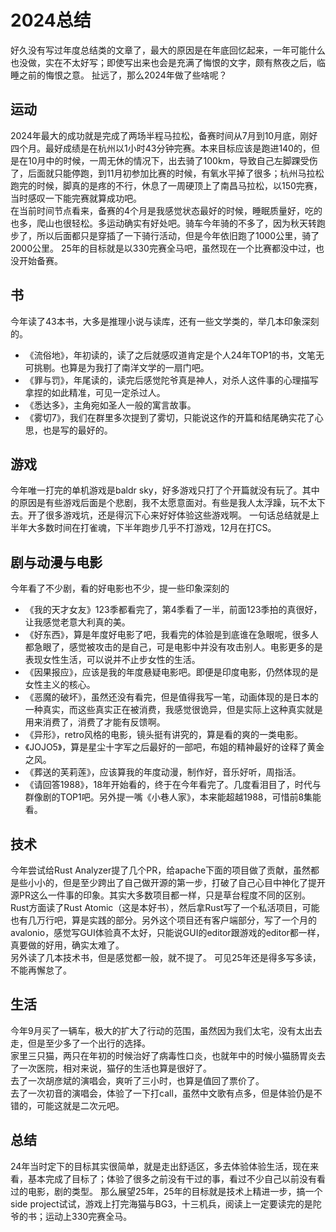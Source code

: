# 2024总结


好久没有写过年度总结类的文章了，最大的原因是在年底回忆起来，一年可能什么也没做，实在不太好写；即使写出来也会是充满了悔恨的文字，颇有熬夜之后，临睡之前的悔恨之意。
扯远了，那么2024年做了些啥呢？
## 运动
2024年最大的成功就是完成了两场半程马拉松，备赛时间从7月到10月底，刚好四个月。最好成绩是在杭州以1小时43分钟完赛。本来目标应该是跑进140的，但是在10月中的时候，一周无休的情况下，出去骑了100km，导致自己左脚踝受伤了，后面就只能停跑，到11月初参加比赛的时候，有氧水平掉了很多；杭州马拉松跑完的时候，脚真的是疼的不行，休息了一周硬顶上了南昌马拉松，以150完赛，当时感叹一下能完赛就算成功吧。  
在当前时间节点看来，备赛的4个月是我感觉状态最好的时候，睡眠质量好，吃的也多，爬山也很轻松。多运动确实有好处吧。骑车今年骑的不多了，因为秋天转跑步了，所以后面都只是穿插了一下骑行活动，但是今年依旧跑了1000公里，骑了2000公里。
25年的目标就是以330完赛全马吧，虽然现在一个比赛都没中过，也没开始备赛。

## 书
今年读了43本书，大多是推理小说与读库，还有一些文学类的，举几本印象深刻的。
* 《流俗地》，年初读的，读了之后就感叹道肯定是个人24年TOP1的书，文笔无可挑剔。也算是为我打了南洋文学的一扇门吧。
* 《罪与罚》，年尾读的，读完后感觉陀爷真是神人，对杀人这件事的心理描写拿捏的如此精准，可见一定杀过人。
* 《悉达多》，主角宛如圣人一般的寓言故事。
* 《雾切7》，我们在群里多次提到了雾切，只能说这作的开篇和结尾确实花了心思，也是写的最好的。

## 游戏
今年唯一打完的单机游戏是baldr sky，好多游戏只打了个开篇就没有玩了。其中的原因是有些游戏后面是个悲剧，我不太愿意面对。有些是我人太浮躁，玩不太下去。开了很多游戏坑，还是得沉下心来好好体验这些游戏啊。
一句话总结就是上半年大多数时间在打雀魂，下半年跑步几乎不打游戏，12月在打CS。

## 剧与动漫与电影
今年看了不少剧，看的好电影也不少，提一些印象深刻的
* 《我的天才女友》123季都看完了，第4季看了一半，前面123季拍的真很好，让我感觉老意大利真的美。
* 《好东西》，算是年度好电影了吧，我看完的体验是到底谁在急眼呢，很多人都急眼了，感觉被攻击的是自己，可是电影中并没有攻击别人。电影更多的是表现女性生活，可以说并不止步女性的生活。
* 《因果报应》，应该是我的年度悬疑电影吧。即便是印度电影，仍然体现的是女性主义的核心。
* 《恶魔的破坏》，虽然还没有看完，但是值得我写一笔，动画体现的是日本的一种真实，而这些真实正在被消费，我感觉很诡异，但是实际上这种真实就是用来消费了，消费了才能有反馈啊。
* 《异形》，retro风格的电影，镜头挺有讲究的，算是看的爽的一类电影。
* 《JOJO5》，算是星尘十字军之后最好的一部吧，布姐的精神最好的诠释了黄金之风。
* 《葬送的芙莉莲》，应该算我的年度动漫，制作好，音乐好听，周指活。
* 《请回答1988》，18年开始看的，终于在今年看完了。几度看泪目了，时代与群像剧的TOP1吧。另外提一嘴《小巷人家》，本来能超越1988，可惜前8集能看。
## 技术
今年尝试给Rust Analyzer提了几个PR，给apache下面的项目做了贡献，虽然都是些小小的，但是至少跨出了自己做开源的第一步，打破了自己心目中神化了提开源PR这么一件事的印象。其实大多数项目都一样，只是草台程度不同的区别。  
Rust方面读了Rust Atomic（这是本好书），然后拿Rust写了一个私活项目，可能也有几万行吧，算是实践的部分。另外这个项目还有客户端部分，写了一个月的avalonio，感觉写GUI体验真不太好，只能说GUI的editor跟游戏的editor都一样，真要做的好用，确实太难了。  
另外读了几本技术书，但是感觉都一般，就不提了。
可见25年还是得多写多读，不能再懈怠了。

## 生活
今年9月买了一辆车，极大的扩大了行动的范围，虽然因为我们太宅，没有太出去走，但是至少多了一个出行的选择。  
家里三只猫，两只在年初的时候治好了病毒性口炎，也就年中的时候小猫肠胃炎去了一次医院，相对来说，猫仔的生活也算是很好了。  
去了一次胡彦斌的演唱会，爽听了三小时，也算是值回了票价了。  
去了一次初音的演唱会，体验了一下打call，虽然中文歌有点多，但是体验仍是不错的，可能这就是二次元吧。  

## 总结
24年当时定下的目标其实很简单，就是走出舒适区，多去体验体验生活，现在来看，基本完成了目标了；体验了很多之前没有干过的事，看过不少自己以前没有看过的电影，剧的类型。
那么展望25年，25年的目标就是技术上精进一步，搞一个side project试试，游戏上打完海猫与BG3，十三机兵，阅读上一定要读完的是陀爷的书；运动上330完赛全马。


